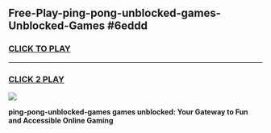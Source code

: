 
## Free-Play-ping-pong-unblocked-games-Unblocked-Games #6eddd
<h3>
<a href="https://news.freeplayer.one?title=ping-pong-unblocked-games&ref=8M">CLICK TO PLAY</a></h3>
<hr>

<h3>
<a href="https://news.freeplayer.one?title=ping-pong-unblocked-games&ref=8M">CLICK 2 PLAY</a>
  
</h3>

<a href="https://news.freeplayer.one?title=ping-pong-unblocked-games&ref=8M"><img src="https://clearcache.store/games.png"></a>


**ping-pong-unblocked-games games unblocked: Your Gateway to Fun and Accessible Online Gaming**
